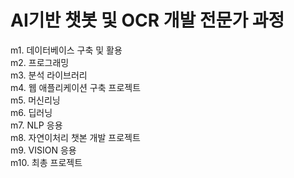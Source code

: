 # AI기반 챗봇 및 OCR 개발 전문가 과정

m1. 데이터베이스 구축 및 활용\
m2. 프로그래밍\
m3. 분석 라이브러리\
m4. 웹 애플리케이션 구축 프로젝트\
m5. 머신리닝\
m6. 딥러닝\
m7. NLP 응용\
m8. 자연이처리 챗본 개발 프로젝트\
m9. VISION 응용\
m10. 최총 프로젝트






